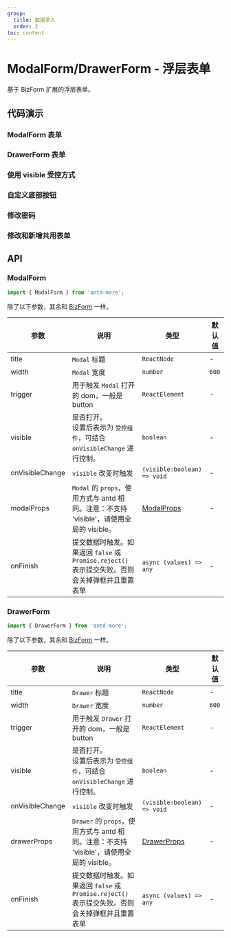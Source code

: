 ```yaml
---
group:
  title: 数据录入
  order: 2
toc: content
---
```


# ModalForm/DrawerForm - 浮层表单

基于 BizForm 扩展的浮层表单。

## 代码演示

### ModalForm 表单

<code src="../../src/biz-form/demos/modal-form-1.tsx"></code>

### DrawerForm 表单

<code src="../../src/biz-form/demos/drawer-form-1.tsx"></code>

### 使用 visible 受控方式

<code src="../../src/biz-form/demos/modal-form-2.tsx"></code>

### 自定义底部按钮

<code src="../../src/biz-form/demos/modal-form-3.tsx"></code>

### 修改密码

<code src="../../src/biz-form/demos/modal-form-4.tsx"></code>

### 修改和新增共用表单

<code src="../../src/biz-form/demos/modal-form-5.tsx"></code>

## API

### ModalForm

```typescript
import { ModalForm } from 'antd-more';
```

除了以下参数，其余和 [BizForm](/components/biz-form) 一样。

| 参数 | 说明 | 类型 | 默认值 |
| --- | --- | --- | --- |
| title | `Modal` 标题 | `ReactNode` | - |
| width | `Modal` 宽度 | `number` | `600` |
| trigger | 用于触发 `Modal` 打开的 dom，一般是 button | `ReactElement` | - |
| visible | 是否打开。<br/>设置后表示为 `受控组件`，可结合 `onVisibleChange` 进行控制。 | `boolean` | - |
| onVisibleChange | `visible` 改变时触发 | `(visible:boolean) => void` | - |
| modalProps | `Modal` 的 `props`，使用方式与 antd 相同。注意：不支持 'visible'，请使用全局的 visible。 | [ModalProps](https://ant.design/components/modal-cn/#API) | - |
| onFinish | 提交数据时触发。如果返回 `false` 或 `Promise.reject()` 表示提交失败。否则会关掉弹框并且重置表单 | `async (values) => any` | - |

### DrawerForm

```typescript
import { DrawerForm } from 'antd-more';
```

除了以下参数，其余和 [BizForm](/components/biz-form) 一样。

| 参数 | 说明 | 类型 | 默认值 |
| --- | --- | --- | --- |
| title | `Drawer` 标题 | `ReactNode` | - |
| width | `Drawer` 宽度 | `number` | `600` |
| trigger | 用于触发 `Drawer` 打开的 dom，一般是 button | `ReactElement` | - |
| visible | 是否打开。<br/>设置后表示为 `受控组件`，可结合 `onVisibleChange` 进行控制。 | `boolean` | - |
| onVisibleChange | `visible` 改变时触发 | `(visible:boolean) => void` | - |
| drawerProps | `Drawer` 的 `props`，使用方式与 antd 相同。注意：不支持 'visible'，请使用全局的 visible。 | [DrawerProps](https://ant.design/components/drawer-cn/#API) | - |
| onFinish | 提交数据时触发。如果返回 `false` 或 `Promise.reject()` 表示提交失败。否则会关掉弹框并且重置表单 | `async (values) => any` | - |
